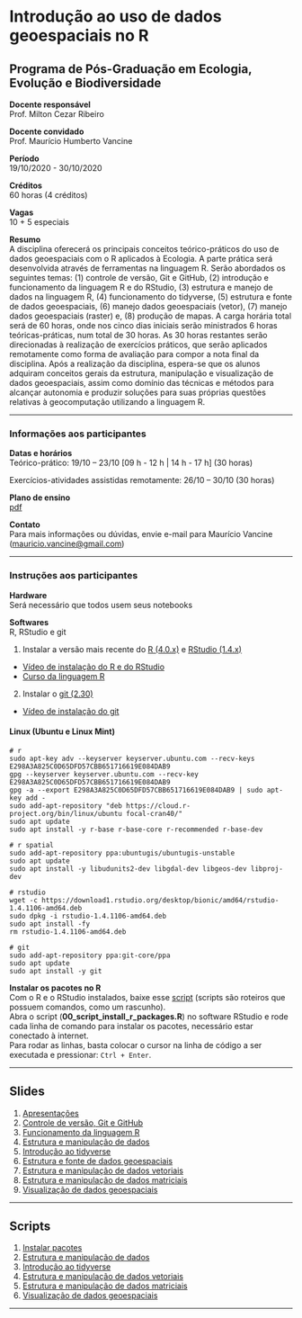 # Introdução ao uso de dados geoespaciais no R

## Programa de Pós-Graduação em Ecologia, Evolução e Biodiversidade

**Docente responsável** <br>
Prof. Milton Cezar Ribeiro

**Docente convidado** <br>
Prof. Maurício Humberto Vancine

**Período** <br>
19/10/2020 - 30/10/2020

**Créditos** <br>
60 horas (4 créditos)

**Vagas** <br>
10 + 5 especiais

**Resumo** <br>
A disciplina oferecerá os principais conceitos teórico-práticos do uso de dados geoespaciais com o R aplicados à Ecologia. A parte prática será desenvolvida através de ferramentas na linguagem R. Serão abordados os seguintes temas: (1) controle de versão, Git e GitHub, (2) introdução e funcionamento da linguagem R e do RStudio, (3) estrutura e manejo de dados na linguagem R, (4) funcionamento do tidyverse, (5) estrutura e fonte de dados geoespaciais, (6) manejo dados geoespaciais (vetor), (7) manejo dados geoespaciais (raster) e, (8) produção de mapas. A carga horária total será de 60 horas, onde nos cinco dias iniciais serão ministrados 6 horas teóricas-práticas, num total de 30 horas. As 30 horas restantes serão direcionadas à realização de exercícios práticos, que serão aplicados remotamente como forma de avaliação para compor a nota final da disciplina. Após a realização da disciplina, espera-se que os alunos adquiram conceitos gerais da estrutura, manipulação e visualização de dados geoespaciais, assim como domínio das técnicas e métodos para alcançar autonomia e produzir soluções para suas próprias questões relativas à geocomputação utilizando a linguagem R.

---

### Informações aos participantes

**Datas e horários** <br>
Teórico-prático: 19/10 – 23/10 [09 h - 12 h | 14 h - 17 h] (30 horas)

Exercícios-atividades assistidas remotamente: 26/10 – 30/10 (30 horas)

**Plano de ensino** <br> 
[pdf](https://github.com/mauriciovancine/disciplina-analise-geoespacial-r/blob/master/00_plano_ensino/plano_ensino_analise_geoespacial_r.pdf)

**Contato** <br>
Para mais informações ou dúvidas, envie e-mail para Maurício Vancine (mauricio.vancine@gmail.com)

---

### Instruções aos participantes

**Hardware** <br>
Será necessário que todos usem seus notebooks

**Softwares**<br>
R, RStudio e git <br>

1. Instalar a versão mais recente do [R (4.0.x)](https://www.r-project.org) e [RStudio (1.4.x)](https://www.rstudio.com)
- [Vídeo de instalação do R e do RStudio](https://youtu.be/l1bWvZMNMCM)
- [Curso da linguagem R](https://www.youtube.com/playlist?list=PLucm8g_ezqNq0RMHvzZ8M32xhopFhmsr6)

   

2. Instalar o [git (2.30)](https://git-scm.com/downloads)
- [Vídeo de instalação do git](https://youtu.be/QSfHNEiBd2k)

#### Linux (Ubuntu e Linux Mint)

```
# r
sudo apt-key adv --keyserver keyserver.ubuntu.com --recv-keys E298A3A825C0D65DFD57CBB651716619E084DAB9
gpg --keyserver keyserver.ubuntu.com --recv-key E298A3A825C0D65DFD57CBB651716619E084DAB9
gpg -a --export E298A3A825C0D65DFD57CBB651716619E084DAB9 | sudo apt-key add -
sudo add-apt-repository "deb https://cloud.r-project.org/bin/linux/ubuntu focal-cran40/"
sudo apt update
sudo apt install -y r-base r-base-core r-recommended r-base-dev

# r spatial
sudo add-apt-repository ppa:ubuntugis/ubuntugis-unstable
sudo apt update
sudo apt install -y libudunits2-dev libgdal-dev libgeos-dev libproj-dev

# rstudio
wget -c https://download1.rstudio.org/desktop/bionic/amd64/rstudio-1.4.1106-amd64.deb
sudo dpkg -i rstudio-1.4.1106-amd64.deb
sudo apt install -fy
rm rstudio-1.4.1106-amd64.deb

# git
sudo add-apt-repository ppa:git-core/ppa 
sudo apt update
sudo apt install -y git

```

**Instalar os pacotes no R** <br>
Com o R e o RStudio instalados, baixe esse [script](https://github.com/mauriciovancine/disciplina-analise-geoespacial-r/blob/master/02_scripts/00_script_install_packages.R) (scripts são roteiros que possuem comandos, como um rascunho). <br>
Abra o script (**00_script_install_r_packages.R**) no software RStudio e rode cada linha de comando para instalar os pacotes, necessário estar conectado à internet. <br>
Para rodar as linhas, basta colocar o cursor na linha de código a ser executada e pressionar: `Ctrl + Enter`.


---

## Slides

1. [Apresentações](https://github.com/mauriciovancine/course-geospatial-data-r/01_aulas/00_pres_intro_geocomp_r.html)
1. [Controle de versão, Git e GitHub](https://github.com/mauriciovancine/course-geospatial-data-r/01_aulas/01_pres_intro_geocomp_r.html)
1. [Funcionamento da linguagem R](https://github.com/mauriciovancine/course-geospatial-data-r/01_aulas/02_pres_intro_geocomp_r.html)
1. [Estrutura e manipulação de dados](https://github.com/mauriciovancine/course-geospatial-data-r/01_aulas/03_pres_intro_geocomp_r.html)
1. [Introdução ao tidyverse](https://github.com/mauriciovancine/course-geospatial-data-r/01_aulas/04_pres_intro_geocomp_r.html)
1. [Estrutura e fonte de dados geoespaciais](https://github.com/mauriciovancine/course-geospatial-data-r/01_aulas/05_pres_intro_geocomp_r.html)
1. [Estrutura e manipulação de dados vetoriais](https://github.com/mauriciovancine/course-geospatial-data-r/01_aulas/06_pres_intro_geocomp_r.html)
1. [Estrutura e manipulação de dados matriciais](https://github.com/mauriciovancine/course-geospatial-data-r/01_aulas/07_pres_intro_geocomp_r.html)
1. [Visualização de dados geoespaciais](https://github.com/mauriciovancine/course-geospatial-data-r/01_aulas/08_pres_intro_geocomp_r.html)

---

## Scripts

1. [Instalar pacotes](https://github.com/mauriciovancine/course-geospatial-data-r/blob/master/02_scripts/00_script_install_packages.R)
3. [Estrutura e manipulação de dados](https://github.com/mauriciovancine/course-geospatial-data-r/blob/master/02_scripts/03_script_intro_geocomp_r.R)
4. [Introdução ao tidyverse](https://github.com/mauriciovancine/course-geospatial-data-r/blob/master/02_scripts/04_script_intro_geocomp_r.R)
6. [Estrutura e manipulação de dados vetoriais](https://github.com/mauriciovancine/course-geospatial-data-r/blob/master/02_scripts/06_script_intro_geocomp_r.R)
7. [Estrutura e manipulação de dados matriciais](https://github.com/mauriciovancine/course-geospatial-data-r/blob/master/02_scripts/07_script_intro_geocomp_r.R)
8. [Visualização de dados geoespaciais](https://github.com/mauriciovancine/course-geospatial-data-r/blob/master/02_scripts/08_script_intro_geocomp_r.R)

---
